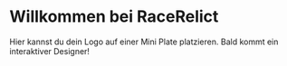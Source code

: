 
# Willkommen bei RaceRelict

Hier kannst du dein Logo auf einer Mini Plate platzieren. Bald kommt ein interaktiver Designer!
